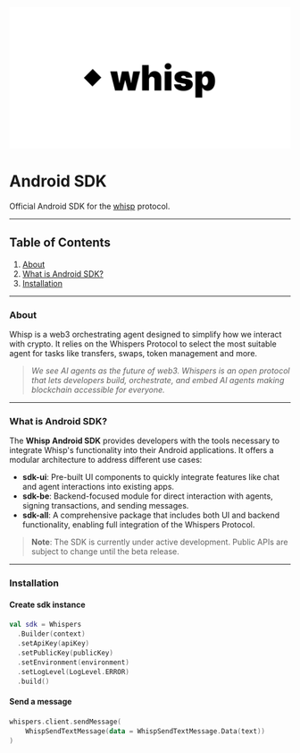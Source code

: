 ![whispers](public/whisp.png)

# Android SDK

Official Android SDK for the [whisp](https://wsprs.ai) protocol.

---

## Table of Contents
1. [About](#about)
2. [What is Android SDK?](#what-is-android-sdk)
3. [Installation](#installation)

---

### About

Whisp is a web3 orchestrating agent designed to simplify how we interact with crypto. It relies on the Whispers Protocol to select the most suitable agent for tasks like transfers, swaps, token management and more.

> *We see AI agents as the future of web3. Whispers is an open protocol that lets developers build, orchestrate,
and embed AI agents making blockchain accessible for everyone.*

---

### What is Android SDK?

The **Whisp Android SDK** provides developers with the tools necessary to integrate Whisp's functionality into their Android applications. It offers a modular architecture to address different use cases:

- **sdk-ui**: Pre-built UI components to quickly integrate features like chat and agent interactions into existing apps.
- **sdk-be**: Backend-focused module for direct interaction with agents, signing transactions, and sending messages.
- **sdk-all**: A comprehensive package that includes both UI and backend functionality, enabling full integration of the Whispers Protocol.

> **Note**: The SDK is currently under active development. Public APIs are subject to change until the beta release.

---

### Installation

#### Create sdk instance

```kotlin
val sdk = Whispers
  .Builder(context)
  .setApiKey(apiKey)
  .setPublicKey(publicKey)
  .setEnvironment(environment)
  .setLogLevel(LogLevel.ERROR)
  .build()
```

#### Send a message

```kotlin
whispers.client.sendMessage(
    WhispSendTextMessage(data = WhispSendTextMessage.Data(text))
)
```